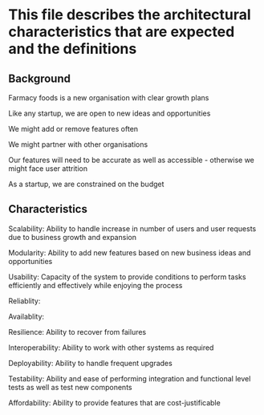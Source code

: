 # This file describes the architectural characteristics that are expected and the definitions

## Background

Farmacy foods is a new organisation with clear growth plans

Like any startup, we are open to new ideas and opportunities

We might add or remove features often

We might partner with other organisations

Our features will need to be accurate as well as accessible - otherwise we might face user attrition

As a startup, we are constrained on the budget

## Characteristics

Scalability: Ability to handle increase in number of users and user requests due to business growth and expansion

Modularity: Ability to add new features based on new business ideas and opportunities

Usability: Capacity of the system to provide conditions to perform tasks efficiently and effectively while enjoying the process

Reliablity: 

Availablity: 

Resilience: Ability to recover from failures

Interoperability: Ability to work with other systems as required

Deployability: Ability to handle frequent upgrades

Testability: Ability and ease of performing integration and functional level tests as well as test new components

Affordability: Ability to provide features that are cost-justificable
